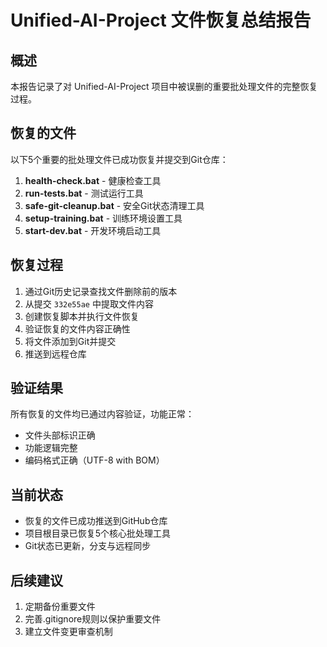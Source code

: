 # Unified-AI-Project 文件恢复总结报告

## 概述
本报告记录了对 Unified-AI-Project 项目中被误删的重要批处理文件的完整恢复过程。

## 恢复的文件
以下5个重要的批处理文件已成功恢复并提交到Git仓库：

1. **health-check.bat** - 健康检查工具
2. **run-tests.bat** - 测试运行工具
3. **safe-git-cleanup.bat** - 安全Git状态清理工具
4. **setup-training.bat** - 训练环境设置工具
5. **start-dev.bat** - 开发环境启动工具

## 恢复过程
1. 通过Git历史记录查找文件删除前的版本
2. 从提交 `332e55ae` 中提取文件内容
3. 创建恢复脚本并执行文件恢复
4. 验证恢复的文件内容正确性
5. 将文件添加到Git并提交
6. 推送到远程仓库

## 验证结果
所有恢复的文件均已通过内容验证，功能正常：
- 文件头部标识正确
- 功能逻辑完整
- 编码格式正确（UTF-8 with BOM）

## 当前状态
- 恢复的文件已成功推送到GitHub仓库
- 项目根目录已恢复5个核心批处理工具
- Git状态已更新，分支与远程同步

## 后续建议
1. 定期备份重要文件
2. 完善.gitignore规则以保护重要文件
3. 建立文件变更审查机制